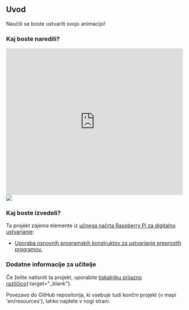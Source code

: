 ## Uvod

Naučili se boste ustvariti svojo animacijo!

### Kaj boste naredili?

<div class="scratch-preview">
  <iframe allowtransparency="true" width="485" height="402" src="https://scratch.mit.edu/projects/embed/26818098/?autostart=false" frameborder="0"></iframe>
  <img src="images/space-final.png">
</div>

### Kaj boste izvedeli?

Ta projekt zajema elemente iz [učnega načrta Raspberry Pi za digitalno ustvarjanje](http://rpf.io/curriculum):

+ [Uporaba osnovnih programskih konstruktov za ustvarjanje preprostih programov.](https://www.raspberrypi.org/curriculum/programming/creator)

### Dodatne informacije za učitelje

Če želite natisniti ta projekt, uporabite [tiskalniku prijazno različico](https://projects.raspberrypi.org/en/projects/lost-in-space/print){:target="_blank"}.

Povezavo do GitHub repositorija, ki vsebuje tudi končni projekt (v mapi 'en/resources'), lahko najdete v nogi strani.
